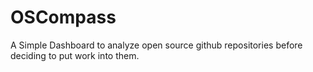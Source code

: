 # OSCompass

A Simple Dashboard to analyze open source github repositories before deciding to put work into them.
